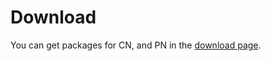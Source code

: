 # Download <a id="download"></a>

You can get packages for CN, and PN in the [download page](../../download/README.md).
